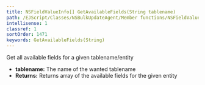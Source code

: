 ```yaml
---
title: NSFieldValueInfo[] GetAvailableFields(String tablename)
path: /EJScript/Classes/NSBulkUpdateAgent/Member functions/NSFieldValueInfo[] GetAvailableFields(String p_0)
intellisense: 1
classref: 1
sortOrder: 1471
keywords: GetAvailableFields(String)
---
```



Get all available fields for a given tablename/entity



* **tablename:** The name of the wanted tablename
* **Returns:** Returns array of the available fields for the given entity



